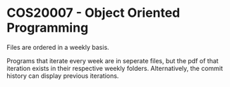 # COS20007 - Object Oriented Programming

Files are ordered in a weekly basis. 

Programs that iterate every week are in seperate files, but the pdf of that iteration exists in their respective weekly folders. Alternatively, the commit history can display previous iterations.
